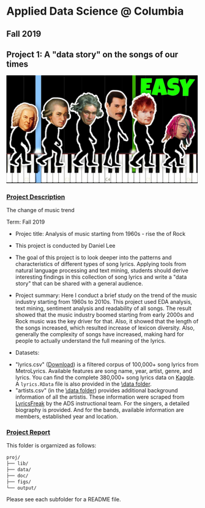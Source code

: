 # Applied Data Science @ Columbia
## Fall 2019
## Project 1: A "data story" on the songs of our times

<img src="figs/evolution.jpg" width="500">

### [Project Description](doc/)
The change of music trend

Term: Fall 2019

+ Projec title: Analysis of music starting from 1960s - rise the of Rock
+ This project is conducted by Daniel Lee

+ The goal of this project is to look deeper into the patterns and characteristics of different types of song lyrics. Applying tools from natural language processing and text mining, students should derive interesting findings in this collection of song lyrics and write a "data story" that can be shared with a general audience.

+ Project summary: Here I conduct a brief study on the trend of the music industry starting from 1960s to 2010s. This project used EDA analysis, text mining, sentiment analysis and readability of all songs. The result showed that the music industry boomed starting from early 2000s and Rock music was the key driver for that. Also, it showed that the length of the songs increased, which resulted increase of lexicon diversity. Also, generally the complexity of songs have increased, making hard for people to actually understand the full meaning of the lyrics.

+ Datasets:
- "lyrics.csv" ([Download](https://www.dropbox.com/s/3tfv5v73z0ec8vr/lyrics.csv?dl=0)) is a filtered corpus of 100,000+ song lyrics from MetroLyrics. Available features are song name, year, artist, genre, and lyrics. You can find the complete 380,000+ song lyrics data on [Kaggle](https://www.kaggle.com/gyani95/380000-lyrics-from-metrolyrics). A ```lyrics.RData``` file is also provided in the [\data folder](../data/).
- "artists.csv" (in the [\data folder](../data/)) provides additional background information of all the artistis. These information were scraped from [LyricsFreak](https://www.lyricsfreak.com/) by the ADS instructional team. For the singers, a detailed biography is provided. And for the bands, available information are members, established year and location. 

### [Project Report](doc/)

This folder is orgarnized as follows:
```
proj/
├── lib/
├── data/
├── doc/
├── figs/
└── output/
```

Please see each subfolder for a README file.
